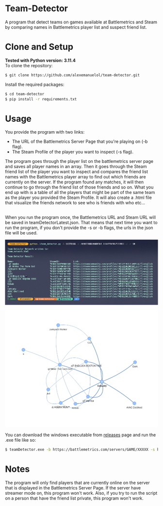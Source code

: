 # Team-Detector
A program that detect teams on games available at Battlemetrics and Steam by comparing names in Battlemetrics player list and suspect friend list.

# Clone and Setup
**Tested with Python version: 3.11.4**
<br>
To clone the repository:
```bash
$ git clone https://github.com/alexemanuelol/team-detector.git
```

Install the required packages:
``` bash
$ cd team-detector
$ pip install -r requirements.txt
```

# Usage
You provide the program with two links:
- The URL of the Battlemetrics Server Page that you're playing on (-b flag).
- The Steam Profile of the player you want to inspect (-s flag).

The program goes through the player list on the battlemetrics server page and saves all player names in an array. Then it goes through the Steam friend list of the player you want to inspect and compares the friend list names with the Battlemetrics player array to find out which friends are currently on the server. If the program found any matches, it will then continue to go through the friend list of those friends and so on. What you end up with is a table of all the players that might be part of the same team as the player you provided the Steam Profile. It will also create a .html file that visualize the friends network to see who is friends with who etc...

<br>
When you run the program once, the Battlemetrics URL and Steam URL will be saved in teamDetectorLatest.json. That means that next time you want to run the program, if you don't provide the -s or -b flags, the urls in the json file will be used.

![Image of the command output for a Rust Server](images/command_image.png)

![Image of the network](images/network_image.png)

You can download the windows executable from [releases](https://github.com/alexemanuelol/team-detector/releases) page and run the .exe file like so:

```bash
$ teamDetector.exe -b https://battlemetrics.com/servers/GAME/XXXXX -s https://steamcommunity.com/profiles/XXXXXXXXXXXXXXXXX
```

# Notes
The program will only find players that are currently online on the server that is displayed in the Battlemetrics Server Page. If the server have streamer mode on, this program won't work. Also, if you try to run the script on a person that have the friend list private, this program won't work.
